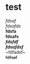 # test  
*fdsaf*  
_fdsafds_  
**fdsfa**  
__fdsafs__  
***fdsfdf***  
___fdsafdsf___   
~fdfadsf~  
~~fdfsaf~~  
~~~fdsfasdf~~~  
